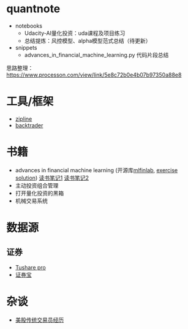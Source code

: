 # quantnote
- notebooks
    - Udacity-AI量化投资：uda课程及项目练习
    - 总结提炼：风控模型、alpha模型范式总结（待更新）
- snippets
    - advances_in_financial_machine_learning.py 代码片段总结

思路整理：https://www.processon.com/view/link/5e8c72b0e4b07b97350a88e8

# 工具/框架
- [zipline](https://github.com/quantopian/zipline)
- [backtrader](https://github.com/mementum/backtrader)

# 书籍
- advances in financial machine learning
(开源库[mlfinlab](https://github.com/hudson-and-thames/mlfinlab), 
[exercise solution](https://github.com/BlackArbsCEO/Adv_Fin_ML_Exercises))
[读书笔记1](https://zhuanlan.zhihu.com/p/88307466)
[读书笔记2](https://blog.csdn.net/weixin_41985789)
- 主动投资组合管理
- 打开量化投资的黑箱
- 机械交易系统

# 数据源
## 证券
- [Tushare pro](https://tushare.pro/)
- [证券宝](http://baostock.com/baostock/index.php/%E9%A6%96%E9%A1%B5)

# 杂谈
- [美股传统交易员经历](https://mp.weixin.qq.com/s/jRWGEoGtdi88COZtH1XEWQ)
